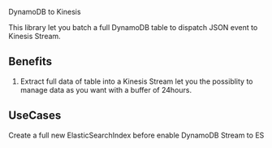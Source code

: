 DynamoDB to Kinesis

This library let you batch a full DynamoDB table to dispatch JSON event to Kinesis Stream.

## Benefits

1. Extract full data of table into a Kinesis Stream let you the possiblity to manage data as you want with a buffer of 24hours.

## UseCases

Create a full new ElasticSearchIndex before enable DynamoDB Stream to ES

